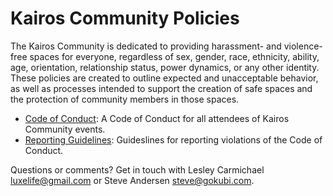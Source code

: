 Kairos Community Policies 
========

The Kairos Community is dedicated to providing harassment- and violence-free spaces for everyone, regardless of sex, gender, race, ethnicity, ability, age, orientation, relationship status, power dynamics, or any other identity. These policies are created to outline expected and unacceptable behavior, as well as processes intended to support the creation of safe spaces and the protection of community members in those spaces.

* [Code of Conduct](citizen_code_of_conduct.md): A Code of Conduct for all attendees of Kairos Community events.
* [Reporting Guidelines](reporting_guidelines.md): Guideslines for reporting violations of the Code of Conduct.

Questions or comments? Get in touch with Lesley Carmichael <luxelife@gmail.com> or Steve Andersen <steve@gokubi.com>.
